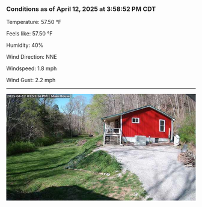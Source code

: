 ### Conditions as of April 12, 2025 at 3:58:52 PM CDT 

Temperature: 57.50 &deg;F

Feels like: 57.50 &deg;F

Humidity: 40%

Wind Direction: NNE

Windspeed: 1.8 mph

Wind Gust: 2.2 mph

---

<img src="./images/latest.jpeg"/>

